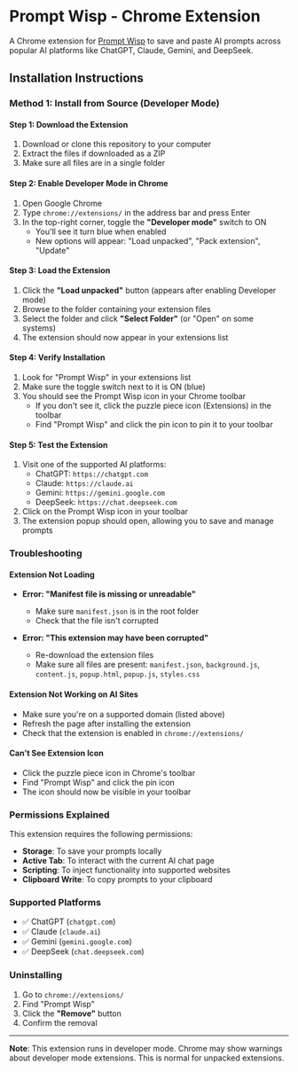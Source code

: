 # Prompt Wisp - Chrome Extension

A Chrome extension for [Prompt Wisp](https://prompt-wisp.vercel.app/) to save and paste AI prompts across popular AI platforms like ChatGPT, Claude, Gemini, and DeepSeek.

## Installation Instructions

### Method 1: Install from Source (Developer Mode)

#### Step 1: Download the Extension
1. Download or clone this repository to your computer
2. Extract the files if downloaded as a ZIP
3. Make sure all files are in a single folder

#### Step 2: Enable Developer Mode in Chrome
1. Open Google Chrome
2. Type `chrome://extensions/` in the address bar and press Enter
3. In the top-right corner, toggle the **"Developer mode"** switch to ON
   - You'll see it turn blue when enabled
   - New options will appear: "Load unpacked", "Pack extension", "Update"

#### Step 3: Load the Extension
1. Click the **"Load unpacked"** button (appears after enabling Developer mode)
2. Browse to the folder containing your extension files
3. Select the folder and click **"Select Folder"** (or "Open" on some systems)
4. The extension should now appear in your extensions list

#### Step 4: Verify Installation
1. Look for "Prompt Wisp" in your extensions list
2. Make sure the toggle switch next to it is ON (blue)
3. You should see the Prompt Wisp icon in your Chrome toolbar
   - If you don't see it, click the puzzle piece icon (Extensions) in the toolbar
   - Find "Prompt Wisp" and click the pin icon to pin it to your toolbar

#### Step 5: Test the Extension
1. Visit one of the supported AI platforms:
   - ChatGPT: `https://chatgpt.com`
   - Claude: `https://claude.ai`
   - Gemini: `https://gemini.google.com`
   - DeepSeek: `https://chat.deepseek.com`
2. Click on the Prompt Wisp icon in your toolbar
3. The extension popup should open, allowing you to save and manage prompts

### Troubleshooting

#### Extension Not Loading
- **Error: "Manifest file is missing or unreadable"**
  - Make sure `manifest.json` is in the root folder
  - Check that the file isn't corrupted

- **Error: "This extension may have been corrupted"**
  - Re-download the extension files
  - Make sure all files are present: `manifest.json`, `background.js`, `content.js`, `popup.html`, `popup.js`, `styles.css`

#### Extension Not Working on AI Sites
- Make sure you're on a supported domain (listed above)
- Refresh the page after installing the extension
- Check that the extension is enabled in `chrome://extensions/`

#### Can't See Extension Icon
- Click the puzzle piece icon in Chrome's toolbar
- Find "Prompt Wisp" and click the pin icon
- The icon should now be visible in your toolbar

### Permissions Explained

This extension requires the following permissions:
- **Storage**: To save your prompts locally
- **Active Tab**: To interact with the current AI chat page
- **Scripting**: To inject functionality into supported websites
- **Clipboard Write**: To copy prompts to your clipboard

### Supported Platforms

- ✅ ChatGPT (`chatgpt.com`)
- ✅ Claude (`claude.ai`)
- ✅ Gemini (`gemini.google.com`)
- ✅ DeepSeek (`chat.deepseek.com`)

### Uninstalling

1. Go to `chrome://extensions/`
2. Find "Prompt Wisp"
3. Click the **"Remove"** button
4. Confirm the removal

---

**Note**: This extension runs in developer mode. Chrome may show warnings about developer mode extensions. This is normal for unpacked extensions.
